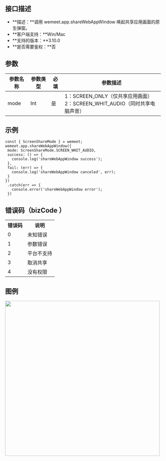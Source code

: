 ## 接口描述
- **描述：**调用 wemeet.app.shareWebAppWindow 唤起共享应用画面的原生弹窗。
- **客户端支持：**Win/Mac
- **支持的版本：**3.10.0
- **是否需要鉴权：**否



## 参数

| 参数名称 | 参数类型 | 必填 | 参数描述 |
| --- | --- | ---  | --- |
| mode | Int | 是 |  1：SCREEN\_ONLY（仅共享应用画面）  <br> 2：SCREEN\_WHIT\_AUDIO（同时共享电脑声音） |

## 示例
```plaintext
const { ScreenShareMode } = wemeet;
wemeet.app.shareWebAppWindow({
 mode: ScreenShareMode.SCREEN_WHIT_AUDIO,
 success: () => {
   console.log('shareWebAppWindow success');
 },
 fail: (err) => {
   console.log('shareWebAppWindow canceled', err);
 }
})
 .catch(err => {
   console.error('shareWebAppWindow error');
 })
```


## 错误码（bizCode ）
<table>
   <tr>
      <th width="0%" >错误码</td>
      <th width="0%" >说明</td>
   </tr>
   <tr>
      <td>0</td>
      <td>未知错误</td>
   </tr>
   <tr>
      <td>1</td>
      <td>参数错误</td>
   </tr>
   <tr>
      <td>2</td>
      <td>平台不支持</td>
   </tr>
   <tr>
      <td>3</td>
      <td>取消共享</td>
   </tr>
   <tr>
      <td>4</td>
      <td>没有权限</td>
   </tr>
</table>


## 图例
<img style="width:500px; max-width: inherit;" src="https://qcloudimg.tencent-cloud.cn/raw/ea543455a9001552ecdd0f49784398ed.png" />
